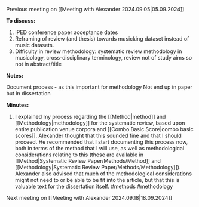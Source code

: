 Previous meeting on [[Meeting with Alexander 2024.09.05|05.09.2024]]

**To discuss:**

1. IPED conference paper acceptance dates
2. Reframing of review (and thesis) towards musicking dataset instead of music datasets.
3. Difficulty in review methodology: systematic review methodology in musicology, cross-disciplinary terminology, review not of study aims so not in abstract/title

**Notes:**

Document process - as this important for methodology
Not end up in paper but in dissertation

**Minutes:**

1. I explained my process regarding the [[Method|method]] and [[Methodology|methodology]] for the systematic review, based upon entire publication venue corpora and [[Combo Basic Score|combo basic scores]]. Alexander thought that this sounded fine and that I should proceed. He recommended that I start documenting this process now, both in terms of the method that I will use, as well as methodological considerations relating to this (these are available in [[Method|Systematic Review Paper/Methods/Method]] and [[Methodology|Systematic Review Paper/Methods/Methodology]]). Alexander also advised that much of the methodological considerations might not need to or be able to be fit into the article, but that this is valuable text for the dissertation itself. #methods #methodology

Next meeting on [[Meeting with Alexander 2024.09.18|18.09.2024]] 